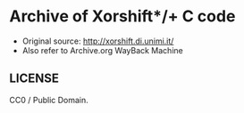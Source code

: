 # Archive of Xorshift\*/+ C code

* Original source: <http://xorshift.di.unimi.it/>
* Also refer to Archive.org WayBack Machine

## LICENSE

CC0 / Public Domain.
